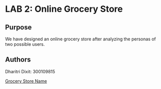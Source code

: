 # LAB 2: Online Grocery Store

## Purpose
We have designed an online grocery store after analyzing the personas of two possible users.  

## Authors
Dharitri Dixit: 300109815

[Grocery Store Name](https://dhari001.github.io/SEG3125_LAB2/index.html)
